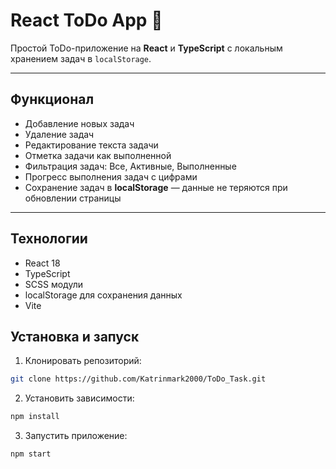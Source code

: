 # React ToDo App 📝

Простой ToDo-приложение на **React** и **TypeScript** с локальным хранением задач в `localStorage`.

---

## Функционал

- Добавление новых задач
- Удаление задач
- Редактирование текста задачи
- Отметка задачи как выполненной
- Фильтрация задач: Все, Активные, Выполненные
- Прогресс выполнения задач с цифрами
- Сохранение задач в **localStorage** — данные не теряются при обновлении страницы

---

## Технологии

- React 18
- TypeScript
- SCSS модули
- localStorage для сохранения данных
- Vite

## Установка и запуск

1. Клонировать репозиторий:

```bash
git clone https://github.com/Katrinmark2000/ToDo_Task.git
```

2. Установить зависимости:

```bash
npm install
```

3. Запустить приложение:

```bash
npm start
```
